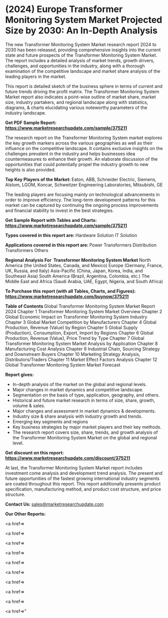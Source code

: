 # (2024) Europe Transformer Monitoring System Market Projected Size by 2030: An In-Depth Analysis

The new Transformer Monitoring System Market research report 2024 to 2030 has been released, providing comprehensive insights into the current state and future prospects of the Transformer Monitoring System Market. The report includes a detailed analysis of market trends, growth drivers, challenges, and opportunities in the industry, along with a thorough examination of the competitive landscape and market share analysis of the leading players in the market.

This report is detailed sketch of the business sphere in terms of current and future trends driving the profit matrix. The Transformer Monitoring System Market report also indicates a point-wise outline of market share, market size, industry partakers, and regional landscape along with statistics, diagrams, &amp; charts elucidating various noteworthy parameters of the industry landscape.

<strong><b>Get PDF Sample Report: <a href=https://www.marketresearchupdate.com/sample/375211>https://www.marketresearchupdate.com/sample/375211</a></b></strong>

The research report on the Transformer Monitoring System market explores the key growth markers across the various geographies as well as their influence on the competitive landscape. It contains exclusive insights on the challenges prevalent in the industry and helps businesses idea countermeasures to enhance their growth. An elaborate discussion of the opportunities that could potentially propel the industry growth to new heights is also provided.

<strong><b>Top Key Players of the Market:
</b></strong>Eaton, ABB, Schneider Electric, Siemens, Alstom, LGOM, Koncar, Schweitzer Engineering Laboratories, Mitsubishi, GE<strong><b>
</b></strong>

The leading players are focusing mainly on technological advancements in order to improve efficiency. The long-term development patterns for this market can be captured by continuing the ongoing process improvements and financial stability to invest in the best strategies.

<strong><b>Get Sample Report with Tables and Charts: <a href=https://www.marketresearchupdate.com/sample/375211>https://www.marketresearchupdate.com/sample/375211</a></b></strong>

<strong><b>Types covered in this report are:
</b></strong>Hardware Solution
IT Solution<strong><b>
</b></strong>

<strong><b>Applications covered in this report are:
</b></strong>Power Transformers
Distribution Transformers
Others<strong><b>
</b></strong>

<strong><b>Regional Analysis For  Transformer Monitoring System Market</b></strong><strong><b>
</b></strong>North America (the United States, Canada, and Mexico)
Europe (Germany, France, UK, Russia, and Italy)
Asia-Pacific (China, Japan, Korea, India, and Southeast Asia)
South America (Brazil, Argentina, Colombia, etc.)
The Middle East and Africa (Saudi Arabia, UAE, Egypt, Nigeria, and South Africa)

<strong><b>To Purchase this report (with all Tables, Charts, and Figures): <a href=https://www.marketresearchupdate.com/buynow/375211>https://www.marketresearchupdate.com/buynow/375211</a></b></strong>

<strong><b>Table of Contents</b></strong><strong><b>
</b></strong>Global Transformer Monitoring System Market Report 2024
Chapter 1 Transformer Monitoring System Market Overview
Chapter 2 Global Economic Impact on Transformer Monitoring System Industry
Chapter 3 Global Market Competition by Manufacturers
Chapter 4 Global Production, Revenue (Value) by Region
Chapter 5 Global Supply (Production), Consumption, Export, Import by Regions
Chapter 6 Global Production, Revenue (Value), Price Trend by Type
Chapter 7 Global Transformer Monitoring System Market Analysis by Application
Chapter 8 Manufacturing Cost Analysis
Chapter 9 Industrial Chain, Sourcing Strategy and Downstream Buyers
Chapter 10 Marketing Strategy Analysis, Distributors/Traders
Chapter 11 Market Effect Factors Analysis
Chapter 12 Global Transformer Monitoring System Market Forecast

<strong><b>Report gives:</b></strong>

- In-depth analysis of the market on the global and regional levels.
- Major changes in market dynamics and competitive landscape.
- Segmentation on the basis of type, application, geography, and others.
- Historical and future market research in terms of size, share, growth, volume &amp; sales.
- Major changes and assessment in market dynamics &amp; developments.
- Industry size &amp; share analysis with industry growth and trends.
- Emerging key segments and regions
- Key business strategies by major market players and their key methods.
- The research report covers size, share, trends, and growth analysis of the Transformer Monitoring System Market on the global and regional level.

<strong><b>Get discount on this report: <a href=https://www.marketresearchupdate.com/discount/375211>https://www.marketresearchupdate.com/discount/375211</a></b></strong>

At last, the Transformer Monitoring System Market report includes investment come analysis and development trend analysis. The present and future opportunities of the fastest growing international industry segments are coated throughout this report. This report additionally presents product specification, manufacturing method, and product cost structure, and price structure.

<strong><b>Contact Us:
</b></strong>sales@marketresearchupdate.com

<strong>Our Other Reports:</strong>

<a href=></a>

<a href=></a>

<a href=></a>

<a href=></a>

<a href=></a>

<a href=></a>

<a href=></a>

<a href=></a>

<a href=></a>

<a href=></a>"
